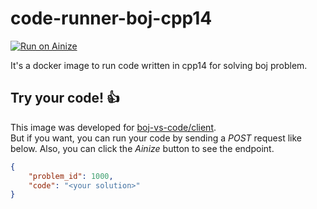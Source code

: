 # code-runner-boj-cpp14

[![Run on Ainize](https://www.ainize.ai/static/images/run_on_ainize_button.svg)](https://ainize.web.app/redirect?git_repo=github.com/boj-vs-code/code-runner/boj/dockerfiles/cpp14)

It's a docker image to run code written in cpp14 for solving boj problem.


## Try your code! 👍

This image was developed for [boj-vs-code/client].  
But if you want, you can run your code by sending a *POST* request like below.
Also, you can click the *Ainize* button to see the endpoint.  

```json
{
    "problem_id": 1000,
    "code": "<your solution>"
}
```

[boj-vs-code/client]: https://github.com/boj-vs-code/client

